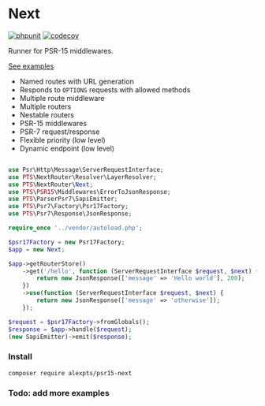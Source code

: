 # Next

[![phpunit](https://github.com/alexpts/psr15-next/actions/workflows/phpunit.yml/badge.svg?branch=master)](https://github.com/alexpts/psr15-next/actions/workflows/phpunit.yml)
[![codecov](https://codecov.io/gh/alexpts/psr15-next/branch/master/graph/badge.svg?token=14L6IJA5UE)](https://codecov.io/gh/alexpts/psr15-next)


Runner for PSR-15 middlewares.


[See examples](https://github.com/alexpts/psr15-next/tree/master/examples)


* Named routes with URL generation
* Responds to `OPTIONS` requests with allowed methods
* Multiple route middleware
* Multiple routers
* Nestable routers
* PSR-15 middlewares
* PSR-7 request/response
* Flexible priority (low level)
* Dynamic endpoint (low level)


```php

use Psr\Http\Message\ServerRequestInterface;
use PTS\NextRouter\Resolver\LayerResolver;
use PTS\NextRouter\Next;
use PTS\PSR15\Middlewares\ErrorToJsonResponse;
use PTS\ParserPsr7\SapiEmitter;
use PTS\Psr7\Factory\Psr17Factory;
use PTS\Psr7\Response\JsonResponse;

require_once '../vendor/autoload.php';

$psr17Factory = new Psr17Factory;
$app = new Next;

$app->getRouterStore()
    ->get('/hello', function (ServerRequestInterface $request, $next) {
        return new JsonResponse(['message' => 'Hello world'], 200);
    })
    ->use(function (ServerRequestInterface $request, $next) {
        return new JsonResponse(['message' => 'otherwise']);
    });

$request = $psr17Factory->fromGlobals();
$response = $app->handle($request);
(new SapiEmitter)->emit($response);

```


### Install

`composer require alexpts/psr15-next`


### Todo: add more examples
